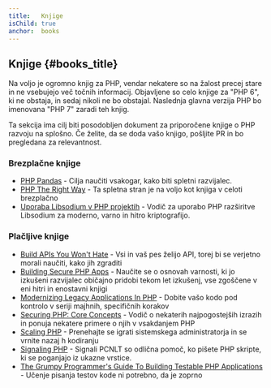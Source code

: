 ```yaml
---
title:   Knjige
isChild: true
anchor:  books
---
```


## Knjige {#books_title}

Na voljo je ogromno knjig za PHP, vendar nekatere so na žalost precej stare in ne
vsebujejo več točnih informacij. Objavljene so celo knjige za "PHP 6",
ki ne obstaja, in sedaj nikoli ne bo obstajal. Naslednja glavna verzija PHP
bo imenovana "PHP 7" zaradi teh knjig.

Ta sekcija ima cilj biti posodobljen dokument za priporočene knjige o PHP
razvoju na splošno. Če želite, da se doda vašo knjigo, pošljite PR in
bo pregledana za relevantnost.

### Brezplačne knjige

* [PHP Pandas](http://daylerees.com/php-pandas/) - Cilja naučiti vsakogar, kako biti spletni razvijalec.
* [PHP The Right Way](https://leanpub.com/phptherightway/) - Ta spletna stran je
na voljo kot knjiga v celoti brezplačno
* [Uporaba Libsodium v PHP projektih](https://paragonie.com/book/pecl-libsodium) - Vodič za uporabo PHP razširitve Libsodium za moderno, varno in hitro kriptografijo.

### Plačljive knjige

* [Build APIs You Won't Hate](https://leanpub.com/build-apis-you-wont-hate) - Vsi in vaš pes želijo API,
torej bi se verjetno morali naučiti, kako jih zgraditi
* [Building Secure PHP Apps](https://leanpub.com/buildingsecurephpapps) - Naučite se o osnovah varnosti, ki jo izkušeni razvijalec običajno pridobi tekom let izkušenj, vse zgoščene v eni hitri in enostavni knjigi
* [Modernizing Legacy Applications In PHP](https://leanpub.com/mlaphp) - Dobite
vašo kodo pod kontrolo v seriji majhnih, specifičnih korakov
* [Securing PHP: Core Concepts](https://leanpub.com/securingphp-coreconcepts) - Vodič o nekaterih najpogostejših izrazih in ponuja nekatere primere o njih v vsakdanjem PHP
* [Scaling PHP](https://leanpub.com/scalingphp) - Prenehajte se igrati sistemskega administratorja in se vrnite nazaj h kodiranju
* [Signaling PHP](https://leanpub.com/signalingphp) - Signali PCNLT so odlična pomoč, ko pišete PHP skripte, ki se poganjajo iz ukazne vrstice.
* [The Grumpy Programmer's Guide To Building Testable PHP Applications](https://leanpub.com/grumpy-testing) - Učenje pisanja testov kode ni potrebno, da je zoprno
